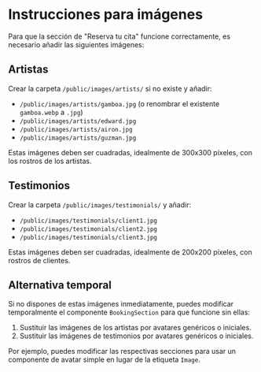 # Instrucciones para imágenes

Para que la sección de "Reserva tu cita" funcione correctamente, es necesario añadir las siguientes imágenes:

## Artistas

Crear la carpeta `/public/images/artists/` si no existe y añadir:

- `/public/images/artists/gamboa.jpg` (o renombrar el existente `gamboa.webp` a `.jpg`)
- `/public/images/artists/edward.jpg`
- `/public/images/artists/airon.jpg`
- `/public/images/artists/guzman.jpg`

Estas imágenes deben ser cuadradas, idealmente de 300x300 píxeles, con los rostros de los artistas.

## Testimonios

Crear la carpeta `/public/images/testimonials/` y añadir:

- `/public/images/testimonials/client1.jpg`
- `/public/images/testimonials/client2.jpg`
- `/public/images/testimonials/client3.jpg`

Estas imágenes deben ser cuadradas, idealmente de 200x200 píxeles, con rostros de clientes.

## Alternativa temporal

Si no dispones de estas imágenes inmediatamente, puedes modificar temporalmente el componente `BookingSection` para que funcione sin ellas:

1. Sustituir las imágenes de los artistas por avatares genéricos o iniciales.
2. Sustituir las imágenes de testimonios por avatares genéricos o iniciales.

Por ejemplo, puedes modificar las respectivas secciones para usar un componente de avatar simple en lugar de la etiqueta `Image`. 